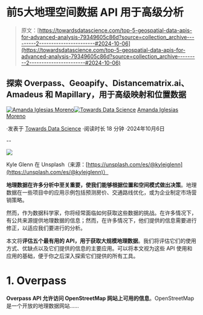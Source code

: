 # 前5大地理空间数据 API 用于高级分析

> 原文：[https://towardsdatascience.com/top-5-geospatial-data-apis-for-advanced-analysis-79349605c86d?source=collection_archive---------2-----------------------#2024-10-06](https://towardsdatascience.com/top-5-geospatial-data-apis-for-advanced-analysis-79349605c86d?source=collection_archive---------2-----------------------#2024-10-06)

## 探索 Overpass、Geoapify、Distancematrix.ai、Amadeus 和 Mapillary，用于高级映射和位置数据

[](https://amandaiglesiasmoreno.medium.com/?source=post_page---byline--79349605c86d--------------------------------)[![Amanda Iglesias Moreno](../Images/9cff03d0c0caaa9a8aa53c4c34c90cac.png)](https://amandaiglesiasmoreno.medium.com/?source=post_page---byline--79349605c86d--------------------------------)[](https://towardsdatascience.com/?source=post_page---byline--79349605c86d--------------------------------)[![Towards Data Science](../Images/a6ff2676ffcc0c7aad8aaf1d79379785.png)](https://towardsdatascience.com/?source=post_page---byline--79349605c86d--------------------------------) [Amanda Iglesias Moreno](https://amandaiglesiasmoreno.medium.com/?source=post_page---byline--79349605c86d--------------------------------)

·发表于 [Towards Data Science](https://towardsdatascience.com/?source=post_page---byline--79349605c86d--------------------------------) ·阅读时长 18 分钟 ·2024年10月6日

--

![](../Images/c41e646d7daac1e325667ab1790b9f5b.png)

Kyle Glenn 在 Unsplash（来源：[https://unsplash.com/es/@kylejglenn](https://unsplash.com/es/@kylejglenn)）

**地理数据在许多分析中至关重要，使我们能够根据位置和空间模式做出决策**。地理数据在一些项目中的应用示例包括预测房价、交通路线优化，或为企业制定市场营销策略。

然而，作为数据科学家，你将经常面临如何获取这些数据的挑战。在许多情况下，有公共来源提供地理数据的信息；然而，在许多情况下，他们提供的信息需要进行修正，以适应我们要进行的分析。

本文将**评估五个最有用的 API，用于获取大规模地理数据**。我们将评估它们的使用方式、优缺点以及它们提供的信息的主要应用。可以将本文视为这些 API 使用和应用的基础，便于你之后深入探索它们提供的所有工具。

# 1\. Overpass

**Overpass API 允许访问 OpenStreetMap 网站上可用的信息**。OpenStreetMap 是一个开放的地理数据网站……
